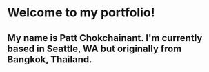 # Welcome to my portfolio!

## My name is Patt Chokchainant. I'm currently based in Seattle, WA but originally from Bangkok, Thailand.

